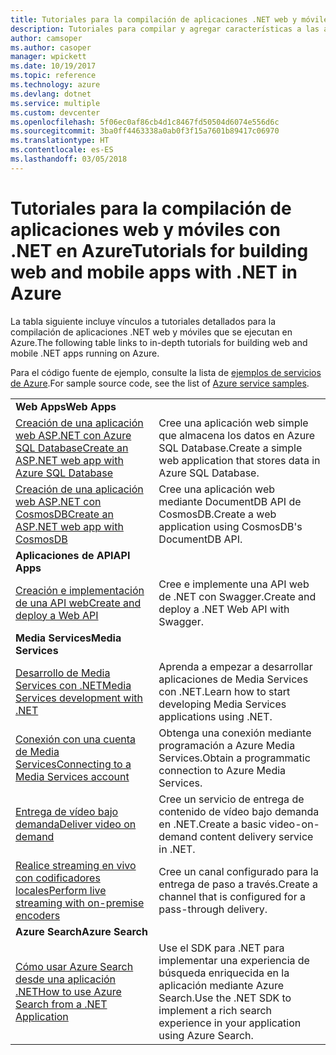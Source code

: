 ```yaml
---
title: Tutoriales para la compilación de aplicaciones .NET web y móviles en Azure
description: Tutoriales para compilar y agregar características a las aplicaciones .NET web y móviles con servicios de Azure.
author: camsoper
ms.author: casoper
manager: wpickett
ms.date: 10/19/2017
ms.topic: reference
ms.technology: azure
ms.devlang: dotnet
ms.service: multiple
ms.custom: devcenter
ms.openlocfilehash: 5f06ec0af86cb4d1c8467fd50504d6074e556d6c
ms.sourcegitcommit: 3ba0ff4463338a0ab0f3f15a7601b89417c06970
ms.translationtype: HT
ms.contentlocale: es-ES
ms.lasthandoff: 03/05/2018
---
```

# <a name="tutorials-for-building-web-and-mobile-apps-with-net-in-azure"></a><span data-ttu-id="efed7-103">Tutoriales para la compilación de aplicaciones web y móviles con .NET en Azure</span><span class="sxs-lookup"><span data-stu-id="efed7-103">Tutorials for building web and mobile apps with .NET in Azure</span></span>

<span data-ttu-id="efed7-104">La tabla siguiente incluye vínculos a tutoriales detallados para la compilación de aplicaciones .NET web y móviles que se ejecutan en Azure.</span><span class="sxs-lookup"><span data-stu-id="efed7-104">The following table links to in-depth tutorials for building web and mobile .NET apps running on Azure.</span></span>

<span data-ttu-id="efed7-105">Para el código fuente de ejemplo, consulte la lista de [ejemplos de servicios de Azure](https://azure.microsoft.com/resources/samples/?platform=dotnet).</span><span class="sxs-lookup"><span data-stu-id="efed7-105">For sample source code, see the list of [Azure service samples](https://azure.microsoft.com/resources/samples/?platform=dotnet).</span></span>

| | |
|---|---|
| <span data-ttu-id="efed7-106">**Web Apps**</span><span class="sxs-lookup"><span data-stu-id="efed7-106">**Web Apps**</span></span>||
| <span data-ttu-id="efed7-107">[Creación de una aplicación web ASP.NET con Azure SQL Database][1]</span><span class="sxs-lookup"><span data-stu-id="efed7-107">[Create an ASP.NET web app with Azure SQL Database][1]</span></span> | <span data-ttu-id="efed7-108">Cree una aplicación web simple que almacena los datos en Azure SQL Database.</span><span class="sxs-lookup"><span data-stu-id="efed7-108">Create a simple web application that stores data in Azure SQL Database.</span></span> | 
| <span data-ttu-id="efed7-109">[Creación de una aplicación web ASP.NET con CosmosDB][2]</span><span class="sxs-lookup"><span data-stu-id="efed7-109">[Create an ASP.NET web app with CosmosDB][2]</span></span> | <span data-ttu-id="efed7-110">Cree una aplicación web mediante DocumentDB API de CosmosDB.</span><span class="sxs-lookup"><span data-stu-id="efed7-110">Create a web application using CosmosDB's DocumentDB API.</span></span> | 
| <span data-ttu-id="efed7-111">**Aplicaciones de API**</span><span class="sxs-lookup"><span data-stu-id="efed7-111">**API Apps**</span></span>||
| <span data-ttu-id="efed7-112">[Creación e implementación de una API web][3]</span><span class="sxs-lookup"><span data-stu-id="efed7-112">[Create and deploy a Web API][3]</span></span> | <span data-ttu-id="efed7-113">Cree e implemente una API web de .NET con Swagger.</span><span class="sxs-lookup"><span data-stu-id="efed7-113">Create and deploy a .NET Web API with Swagger.</span></span> | 
| <span data-ttu-id="efed7-114">**Media Services**</span><span class="sxs-lookup"><span data-stu-id="efed7-114">**Media Services**</span></span> | |
| <span data-ttu-id="efed7-115">[Desarrollo de Media Services con .NET][6]</span><span class="sxs-lookup"><span data-stu-id="efed7-115">[Media Services development with .NET][6]</span></span> | <span data-ttu-id="efed7-116">Aprenda a empezar a desarrollar aplicaciones de Media Services con .NET.</span><span class="sxs-lookup"><span data-stu-id="efed7-116">Learn how to start developing Media Services applications using .NET.</span></span> |
| <span data-ttu-id="efed7-117">[Conexión con una cuenta de Media Services][7]</span><span class="sxs-lookup"><span data-stu-id="efed7-117">[Connecting to a Media Services account][7]</span></span> | <span data-ttu-id="efed7-118">Obtenga una conexión mediante programación a Azure Media Services.</span><span class="sxs-lookup"><span data-stu-id="efed7-118">Obtain a programmatic connection to  Azure Media Services.</span></span> |
| <span data-ttu-id="efed7-119">[Entrega de vídeo bajo demanda][4]</span><span class="sxs-lookup"><span data-stu-id="efed7-119">[Deliver video on demand][4]</span></span> | <span data-ttu-id="efed7-120">Cree un servicio de entrega de contenido de vídeo bajo demanda en .NET.</span><span class="sxs-lookup"><span data-stu-id="efed7-120">Create a basic video-on-demand content delivery service in .NET.</span></span> | 
| <span data-ttu-id="efed7-121">[Realice streaming en vivo con codificadores locales][8]</span><span class="sxs-lookup"><span data-stu-id="efed7-121">[Perform live streaming with on-premise encoders ][8]</span></span> | <span data-ttu-id="efed7-122">Cree un canal configurado para la entrega de paso a través.</span><span class="sxs-lookup"><span data-stu-id="efed7-122">Create a channel that is configured for a pass-through delivery.</span></span> |
| <span data-ttu-id="efed7-123">**Azure Search**</span><span class="sxs-lookup"><span data-stu-id="efed7-123">**Azure Search**</span></span>||
| <span data-ttu-id="efed7-124">[Cómo usar Azure Search desde una aplicación .NET][5]</span><span class="sxs-lookup"><span data-stu-id="efed7-124">[How to use Azure Search from a .NET Application][5]</span></span> | <span data-ttu-id="efed7-125">Use el SDK para .NET para implementar una experiencia de búsqueda enriquecida en la aplicación mediante Azure Search.</span><span class="sxs-lookup"><span data-stu-id="efed7-125">Use the .NET SDK to implement a rich search experience in your application using Azure Search.</span></span> | 



[1]: /azure/app-service-web/app-service-web-tutorial-dotnet-sqldatabase
[2]: /azure/documentdb/documentdb-dotnet-application
[3]: /azure/app-service-api/app-service-api-dotnet-get-started
[4]: /azure/media-services/media-services-dotnet-get-started
[5]: /azure/search/search-howto-dotnet-sdk
[6]: /azure/media-services/media-services-dotnet-how-to-use
[7]: /azure/media-services/media-services-dotnet-connect-programmatically
[8]: /azure/media-services/media-services-dotnet-live-encode-with-onpremises-encoders